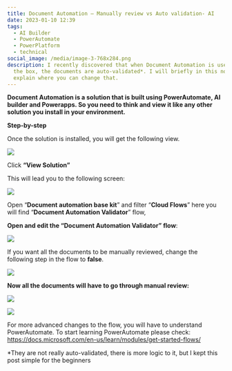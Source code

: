 ```yaml
---
title: Document Automation – Manually review vs Auto validation- AI
date: 2023-01-10 12:39
tags:
  - AI Builder
  - PowerAutomate
  - PowerPlatform
  - technical
social_image: /media/image-3-768x284.png
description: I recently discovered that when Document Automation is used out of
  the box, the documents are auto-validated*. I will briefly in this note
  explain where you can change that.
---
```

<!--StartFragment-->

**Document Automation is a solution that is built using PowerAutomate, AI builder and Powerapps. So you need to think and view it like any other solution you install in your environment.**

**Step-by-step**

Once the solution is installed, you will get the following view.

<!--EndFragment-->

![](/media/image-1-768x263.png)

<!--StartFragment-->

Click **“View Solution”**

This will lead you to the following screen:

<!--EndFragment-->

![](/media/image-4-768x273.png)

<!--StartFragment-->

Open “**Document automation base kit**” and filter “**Cloud Flows**” here you will find “**Document Automation Validator**” flow,

**Open and edit the “Document Automation Validator” flow**:

<!--EndFragment-->

![](/media/image-5-768x456.png)

<!--StartFragment-->

If you want all the documents to be manually reviewed, change the following step in the flow to **false**.

<!--EndFragment-->

![](/media/image-6.png)

<!--StartFragment-->

**Now all the documents will have to go through manual review:**

<!--EndFragment-->

![](/media/image-10-768x310.png)

![](/media/image-8-768x413.png)

<!--StartFragment-->

For more advanced changes to the flow, you will have to understand PowerAutomate. To start learning PowerAutomate please check: <https://docs.microsoft.com/en-us/learn/modules/get-started-flows/>

\*They are not really auto-validated, there is more logic to it, but I kept this post simple for the beginners

<!--EndFragment-->